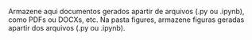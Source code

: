 Armazene aqui documentos gerados apartir de arquivos (.py ou .ipynb), como PDFs ou DOCXs, etc. Na pasta figures, armazene figuras geradas apartir dos arquivos (.py ou .ipynb).

